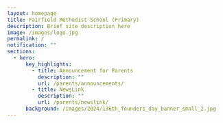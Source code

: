 ```yaml
---
layout: homepage
title: Fairfield Methodist School (Primary)
description: Brief site description here
image: /images/logo.jpg
permalink: /
notification: ""
sections:
  - hero:
      key_highlights:
        - title: Announcement for Parents
          description: ""
          url: /parents/announcements/
        - title: NewsLink
          description: ""
          url: /parents/newslink/
      background: /images/2024/136th_founders_day_banner_small_2.jpg
---
```

